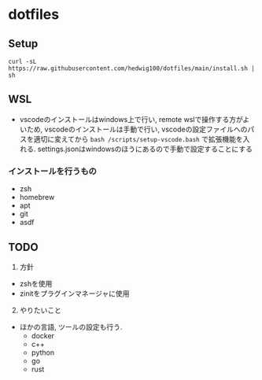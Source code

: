 # dotfiles

## Setup
```
curl -sL https://raw.githubusercontent.com/hedwig100/dotfiles/main/install.sh | sh
```

## WSL

- vscodeのインストールはwindows上で行い, remote wslで操作する方がよいため, vscodeのインストールは手動で行い, vscodeの設定ファイルへのパスを適切に変えてから `bash /scripts/setup-vscode.bash` で拡張機能を入れる. settings.jsonはwindowsのほうにあるので手動で設定することにする

### インストールを行うもの

- zsh
- homebrew
- apt
- git
- asdf

## TODO

1. 方針

- zshを使用
- zinitをプラグインマネージャに使用

2. やりたいこと

- ほかの言語, ツールの設定も行う. 
    - docker
    - c++
    - python
    - go
    - rust